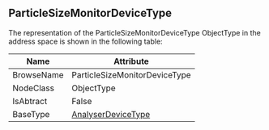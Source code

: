 <!-- objecttype -->
## ParticleSizeMonitorDeviceType
  
The representation of the ParticleSizeMonitorDeviceType ObjectType in the address space is shown in the following table:  

|Name|Attribute|
|---|---|
|BrowseName|ParticleSizeMonitorDeviceType|
|NodeClass|ObjectType|
|IsAbtract|False|
|BaseType|[AnalyserDeviceType](../../ObjectTypes/AnalyserDeviceType/readme.md)|

